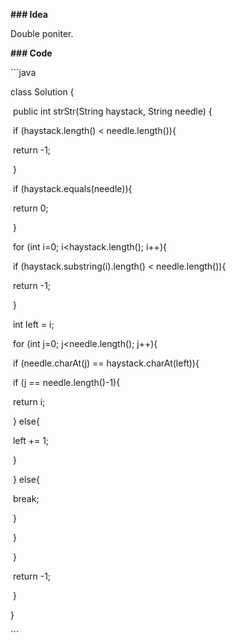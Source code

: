 **### Idea**

Double poniter.



**### Code**



\```java

class Solution {

​    public int strStr(String haystack, String needle) {

​        if (haystack.length() < needle.length()){

​            return -1;

​        }

​        if (haystack.equals(needle)){

​            return 0;

​        }



​        for (int i=0; i<haystack.length(); i++){

​            if (haystack.substring(i).length() < needle.length()){

​                return -1;

​            }

​            int left = i;

​            for (int j=0; j<needle.length(); j++){

​                if (needle.charAt(j) == haystack.charAt(left)){

​                    if (j == needle.length()-1){

​                        return i;

​                    } else{

​                        left += 1;

​                    }

​                } else{

​                    break;

​                }

​            }

​        }

​        return -1;



​    }

}

\```